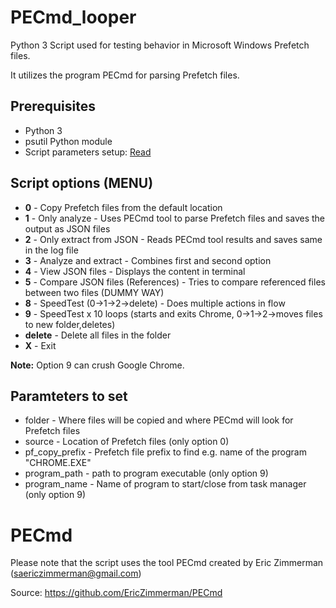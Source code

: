 # PECmd_looper

Python 3 Script used for testing behavior in Microsoft Windows Prefetch files.

It utilizes the program PECmd for parsing Prefetch files.

## Prerequisites

- Python 3
- psutil Python module
- Script parameters setup: [Read](https://github.com/4n6mole/window_artifacts_tests/tree/main/Prefetch#paramteters-to-set)

## Script options (MENU)

- **0** - Copy Prefetch files from the default location
- **1** - Only analyze - Uses PECmd tool to parse Prefetch files and saves the output as JSON files
- **2** - Only extract from JSON - Reads PECmd tool results and saves same in the log file
- **3** - Analyze and extract - Combines first and second option
- **4** - View JSON files - Displays the content in terminal
- **5** - Compare JSON files (References) - Tries to compare referenced files between two files (DUMMY WAY)
- **8** - SpeedTest (0->1->2->delete) - Does multiple actions in flow
- **9** - SpeedTest x 10 loops (starts and exits Chrome, 0->1->2->moves files to new folder,deletes)
- **delete** - Delete all files in the folder
- **X** - Exit

**Note:** Option 9 can crush Google Chrome.

## Paramteters to set

- folder - Where files will be copied and where PECmd will look for Prefetch files
- source - Location of Prefetch files (only option 0)
- pf_copy_prefix - Prefetch file prefix to find e.g. name of the program "CHROME.EXE"
- program_path - path to program executable (only option 9)
- program_name - Name of program to start/close from task manager (only option 9)

# PECmd
Please note that the script uses the tool PECmd created by Eric Zimmerman (saericzimmerman@gmail.com) 

Source: https://github.com/EricZimmerman/PECmd
